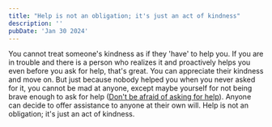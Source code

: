 ```yaml
---
title: "Help is not an obligation; it's just an act of kindness"
description: ''
pubDate: 'Jan 30 2024'
---
```


<!-- > 아, 비행기 내릴 때 오버헤드빈에서 짐 내리는데도... 멀뚱멀뚱 쳐다보기만 함. 머리에 올려서 겨우 짐 내렸다. 오버헤드빈을 쳐다만 봐도 도와주겠다고 나서준 사람들(대부분 남자들)이 많았던 그동안의 수많은 비행들이 스쳐지나가며... 왜 내 조국은..ㅠ 왜 한국 남자들은... -->

You cannot treat someone's kindness as if they 'have' to help you. If you are in trouble and there is a person who realizes it and proactively helps you even before you ask for help, that's great. You can appreciate their kindness and move on. But just because nobody helped you when you never asked for it, you cannot be mad at anyone, except maybe yourself for not being brave enough to ask for help ([Don't be afraid of asking for help](/notes/dont_be_afraid_of_asking_for_help)). Anyone can decide to offer assistance to anyone at their own will. Help is not an obligation; it's just an act of kindness.
